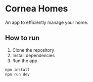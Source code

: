 # Cornea Homes

An app to efficiently manage your home.

## How to run

1. Clone the repository
2. Install dependencies
3. Run the app

```bash
npm install
npm run dev
```
